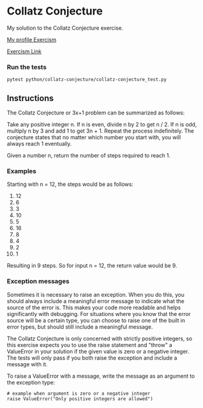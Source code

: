 # Collatz Conjecture

My solution to the Collatz Conjecture exercise.

[My profile Exercism](https://exercism.org/profiles/stefanilima)

[Exercism Link](https://exercism.org/tracks/python/exercises/collatz-conjecture)

### Run the tests

```
pytest python/collatz-conjecture/collatz-conjecture_test.py
```

## Instructions

The Collatz Conjecture or 3x+1 problem can be summarized as follows:

Take any positive integer n. If n is even, divide n by 2 to get n / 2. If n is odd, multiply n by 3 and add 1 to get 3n + 1. Repeat the process indefinitely. The conjecture states that no matter which number you start with, you will always reach 1 eventually.

Given a number n, return the number of steps required to reach 1.

### Examples

Starting with n = 12, the steps would be as follows:

1. 12
2. 6
3. 3
4. 10
5. 5
6. 16
7. 8
8. 4
9. 2
10. 1

Resulting in 9 steps. So for input n = 12, the return value would be 9.


### Exception messages

Sometimes it is necessary to raise an exception. When you do this, you should always include a meaningful error message to indicate what the source of the error is. This makes your code more readable and helps significantly with debugging. For situations where you know that the error source will be a certain type, you can choose to raise one of the built in error types, but should still include a meaningful message.

The Collatz Conjecture is only concerned with strictly positive integers, so this exercise expects you to use the raise statement and "throw" a ValueError in your solution if the given value is zero or a negative integer. The tests will only pass if you both raise the exception and include a message with it.

To raise a ValueError with a message, write the message as an argument to the exception type:

```
# example when argument is zero or a negative integer
raise ValueError("Only positive integers are allowed")
```